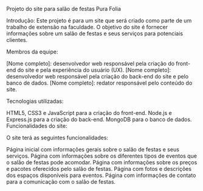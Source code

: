Projeto do site para salão de festas Pura Folia

Introdução:
Este projeto é para um site que será criado como parte de um trabalho de extensão na faculdade. O objetivo do site é fornecer informações sobre um salão de festas e seus serviços para potenciais clientes.

Membros da equipe:

[Nome completo]: desenvolvedor web responsável pela criação do front-end do site e pela experiência do usuário (UX).
[Nome completo]: desenvolvedor web responsável pela criação do back-end do site e pelo banco de dados.
[Nome completo]: redator responsável pelo conteúdo do site.

Tecnologias utilizadas:

HTML5, CSS3 e JavaScript para a criação do front-end.
Node.js e Express.js para a criação do back-end.
MongoDB para o banco de dados.
Funcionalidades do site:

O site terá as seguintes funcionalidades:

Página inicial com informações gerais sobre o salão de festas e seus serviços.
Página com informações sobre os diferentes tipos de eventos que o salão de festas pode acomodar.
Página com informações sobre os preços e pacotes oferecidos pelo salão de festas.
Página com fotos e descrições dos espaços disponíveis para eventos.
Página com informações de contato para a comunicação com o salão de festas.
